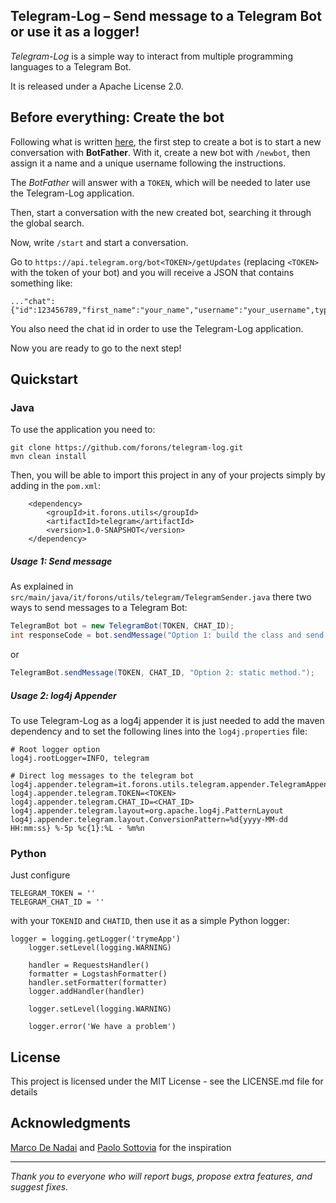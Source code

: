 ## Telegram-Log – Send message to a Telegram Bot or use it as a logger!

*Telegram-Log* is a simple way to interact from multiple programming languages to a Telegram Bot.

It is released under a Apache License 2.0.

## Before everything: Create the bot

Following what is written [here](https://www.shellhacks.com/telegram-api-send-message-personal-notification-bot/),
the first step to create a bot is to start a new conversation with **BotFather**.
With it, create a new bot with `/newbot`, then assign it a name and a unique username following the instructions.

The *BotFather* will answer with a `TOKEN`, which will be needed to later use the Telegram-Log application.

Then, start a conversation with the new created bot, searching it through the global search.

Now, write `/start` and start a conversation.

Go to `https://api.telegram.org/bot<TOKEN>/getUpdates` (replacing `<TOKEN>` with the token of your bot)
and you will receive a JSON that contains something like:


    ..."chat":{"id":123456789,"first_name":"your_name","username":"your_username",type":"private"}...

You also need the chat id in order to use the Telegram-Log application.

Now you are ready to go to the next step!
 
## Quickstart
### Java

To use the application you need to:

    git clone https://github.com/forons/telegram-log.git
    mvn clean install
    
Then, you will be able to import this project in any of your projects simply by adding in the `pom.xml`:

    	<dependency>
    		<groupId>it.forons.utils</groupId>
    		<artifactId>telegram</artifactId>
    		<version>1.0-SNAPSHOT</version>
    	</dependency>

##### Usage 1: Send message

As explained in `src/main/java/it/forons/utils/telegram/TelegramSender.java` there two ways to send messages to a Telegram Bot:
```java    
TelegramBot bot = new TelegramBot(TOKEN, CHAT_ID);
int responseCode = bot.sendMessage("Option 1: build the class and send the message.");
```

or

```java    
TelegramBot.sendMessage(TOKEN, CHAT_ID, "Option 2: static method.");
```

##### Usage 2: log4j Appender

To use Telegram-Log as a log4j appender it is just needed to add the maven dependency and to set the following lines into the `log4j.properties` file:
```
# Root logger option
log4j.rootLogger=INFO, telegram

# Direct log messages to the telegram bot
log4j.appender.telegram=it.forons.utils.telegram.appender.TelegramAppender
log4j.appender.telegram.TOKEN=<TOKEN>
log4j.appender.telegram.CHAT_ID=<CHAT_ID>
log4j.appender.telegram.layout=org.apache.log4j.PatternLayout
log4j.appender.telegram.layout.ConversionPattern=%d{yyyy-MM-dd HH:mm:ss} %-5p %c{1}:%L - %m%n
```

### Python

Just configure

```
TELEGRAM_TOKEN = ''
TELEGRAM_CHAT_ID = ''
```

with your `TOKENID` and `CHATID`, then use it as a simple Python logger:

```
logger = logging.getLogger('trymeApp')
	logger.setLevel(logging.WARNING)

	handler = RequestsHandler()
	formatter = LogstashFormatter()
	handler.setFormatter(formatter)
	logger.addHandler(handler)

	logger.setLevel(logging.WARNING)

	logger.error('We have a problem')
```


## License
This project is licensed under the MIT License - see the LICENSE.md file for details

## Acknowledgments
[Marco De Nadai](http://www.marcodena.it/) and [Paolo Sottovia](http://github.com/welpaolo/) for the inspiration


-----

*Thank you to everyone who will report bugs, propose extra features, and suggest fixes.*
